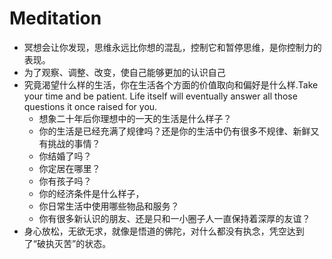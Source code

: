 # Meditation

* 冥想会让你发现，思维永远比你想的混乱，控制它和暂停思维，是你控制力的表现。
* 为了观察、调整、改变，使自己能够更加的认识自己
* 究竟渴望什么样的生活，你在生活各个方面的价值取向和偏好是什么样.Take your time and be patient. Life itself will eventually answer all those questions it once raised for you.
    - 想象二十年后你理想中的一天的生活是什么样子？
    - 你的生活是已经充满了规律吗？还是你的生活中仍有很多不规律、新鲜又有挑战的事情？
    - 你结婚了吗？
    - 你定居在哪里？
    - 你有孩子吗？
    - 你的经济条件是什么样子，
    - 你日常生活中使用哪些物品和服务？
    - 你有很多新认识的朋友、还是只和一小圈子人一直保持着深厚的友谊？
* 身心放松，无欲无求，就像是悟道的佛陀，对什么都没有执念，凭空达到了“破执灭苦”的状态。

